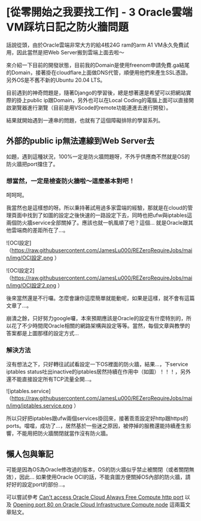 # [從零開始之我要找工作] - 3 Oracle雲端VM踩坑日記之防火牆問題

話說從頭，由於Oracle雲端非常大方的給4核24G ram的arm A1 VM永久免費試用，因此當然是把Web Server搬到雲端上面去啦～

來介紹一下目前的開發狀態，目前我的Domain是使用freenom申請免費.ga結尾的Domain，接著掛在cloudflare上面做DNS代管，順便用他們來產生SSL憑證。另外OS是不舊不新的Ubuntu 20.04 LTS。

目前遇到的神奇問題是，隨著Django的學習後，總是想著還是希望可以把網站實際的掛上public ip跟Domain，另外也可以在Local Coding的電腦上面可以直接開啟瀏覽器進行瀏覽（目前是用VScode的remote功能連進去進行開發）。

結果就開始遇到一連串的問題，也就有了這個障礙排除的學習系列。

## 外部的public ip無法連線到Web Server去

如題，遇到這種狀況，100%一定是防火牆問題呀，不外乎供應商不然就是OS的防火牆把port擋住了。

### 想當然，一定是檢查防火牆啦～這麼基本對吧！

呵呵呵。

我當然也是這樣想的呀。所以秉持著試用過多家雲端的經驗，那就是在cloud的管理頁面中找到了如圖的設定之後快速的一路設定下去，同時也把ufw與iptables這兩個防火牆service全部關掉了。應該也就一帆風順了吧？這個… 就是Oracle跟其他雲端商的差距所在了…。

![OCI設定]（https://raw.githubusercontent.com/JamesLu000/REZeroRequireJobs/main/img/OCI設定.png ）

![OCI設定2]（https://raw.githubusercontent.com/JamesLu000/REZeroRequireJobs/main/img/OCI設定2.png ）

後來當然還是不行囉。怎麼會讓你這麼簡單就能動呢，如果是這樣，就不會有這篇文章了…。

崩潰之餘，只好努力google囉，本來預期應該是Oracle的設定有什麼特別的，所以花了不少時間爬Oracle相關的網路架構與設定等等。當然，每個文章與教學的答案都是上圖那樣的設定方式…

### 解決方法

沒有想法之下，只好轉往試試看設定一下OS裡面的防火牆，結果…，下service iptables status吐出inactive的iptables居然持續在作用中（如圖）！！！，另外還不能直接設定所有TCP流量全開…。

![iptables.service]（https://raw.githubusercontent.com/JamesLu000/REZeroRequireJobs/main/img/iptables.service.png ）

所以只好把iptables跟ufw兩個services掛回來，接著乖乖設定好http跟https的ports。噹噹，成功了…，居然基於一些迷之原因，被停掉的服務還能持續產生影響，不能用把防火牆關閉就當作沒有防火牆。

## 懶人包與筆記

可能是因為OS為Oracle修改過的版本，OS的防火牆似乎禁止被關閉（或者關閉無效），因此… 如果使用Oracle OCI的話，不能貪圖方便關掉OS內部的防火牆，請好好的設定port的部份…。

可以嘗試參考 [Can't access Oracle Cloud Always Free Compute http port] 以及 [Opening port 80 on Oracle Cloud Infrastructure Compute node] 這兩篇文章貼文。

[Can't access Oracle Cloud Always Free Compute http port]:https://stackoverflow.com/questions/62326988/cant-access-oracle-cloud-always-free-compute-http-port

[Opening port 80 on Oracle Cloud Infrastructure Compute node]:https://stackoverflow.com/questions/54794217/opening-port-80-on-oracle-cloud-infrastructure-compute-node